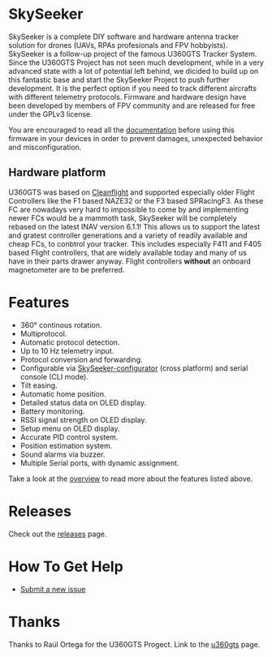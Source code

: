 # SkySeeker

SkySeeker is a complete DIY software and hardware antenna tracker solution for drones (UAVs, RPAs profesionals and FPV hobbyists). SkySeeker is a follow-up project of the famous U360GTS Tracker System. Since the U360GTS Project has not seen much development, while in a very advanced state with a lot of potential left behind, we dicided to build up on this fantastic base and start the SkySeeker Project to push further development. It is the perfect option if you need to track different aircrafts with different telemetry protocols. Firmware and hardware design have been developed by members of FPV community and are released for free under the GPLv3 license.

You are encouraged to read all the [documentation](docs/README.md) before using this firmware in your devices in order to prevent damages, unexpected behavior and misconfiguration.

## Hardware platform 

U360GTS was based on [Cleanflight](https://github.com/cleanflight/cleanflight) and supported especially older Flight Controllers like the F1 based NAZE32 or the F3 based SPRacingF3. As these FC are nowadays very hard to impossible to come by and implementing newer FCs would be a mammoth task, SkySeeker will be completely rebased on the latest INAV version 6.1.1! This allows us to support the latest and gratest controller generations and a variety of readily available and cheap FCs, to conbtrol your tracker. This includes especially F411 and F405 based Flight controllers, that are widely available today and many of us have in their parts drawer anyway. 
Flight controllers **without** an onboard magnetometer are to be preferred. 

# Features

* 360° continous rotation.
* Multiprotocol.
* Automatic protocol detection.
* Up to 10 Hz telemetry input.
* Protocol conversion and forwarding.
* Configurable via [SkySeeker-configurator](https://github.com/SuperKohl/SkySeeker-configurator) (cross platform) and serial console (CLI mode).
* Tilt easing.
* Automatic home position.
* Detailed status data on OLED display.
* Battery monitoring.
* RSSI signal strength on OLED display.
* Setup menu on OLED display.
* Accurate PID control system.
* Position estimation system.
* Sound alarms via buzzer.
* Multiple Serial ports, with dynamic assignment.

Take a look at the [overview](docs/overview.md) to read more about the features listed above.

# Releases

Check out the [releases](https://github.com/SuperKohl/SkySeeker/releases) page.

# How To Get Help

- [Submit a new issue](https://github.com/SuperKohl/SkySeeker/issues)

# Thanks

Thanks to Raúl Ortega for the U360GTS Progect. Link to the [u360gts](https://github.com/raul-ortega/u360gts) page.
